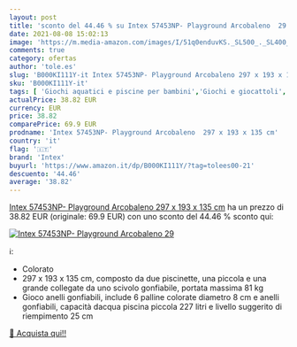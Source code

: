 ```yaml
---
layout: post
title: 'sconto del 44.46 % su Intex 57453NP- Playground Arcobaleno  29  '
date: 2021-08-08 15:02:13
image: 'https://m.media-amazon.com/images/I/51q0enduvKS._SL500_._SL400_.jpg'
comments: true
category: ofertas
author: 'tole.es'
slug: 'B000KI111Y-it Intex 57453NP- Playground Arcobaleno 297 x 193 x 135 cm'
sku: 'B000KI111Y-it'
tags: [ 'Giochi aquatici e piscine per bambini','Giochi e giocattoli','Piscinette per bambini','Sport e giochi allaperto','intex', ]
actualPrice: 38.82 EUR
currency: EUR
price: 38.82
comparePrice: 69.9 EUR
prodname: 'Intex 57453NP- Playground Arcobaleno  297 x 193 x 135 cm'
country: 'it'
flag: '🇮🇹'
brand: 'Intex'
buyurl: 'https://www.amazon.it/dp/B000KI111Y/?tag=tolees00-21'
descuento: '44.46'
average: '38.82'
---
```


[Intex 57453NP- Playground Arcobaleno  297 x 193 x 135 cm](https://www.amazon.it/dp/B000KI111Y/?tag=tolees00-21) ha un prezzo di 38.82 EUR (originale: 69.9 EUR) con uno sconto del 44.46 % sconto qui:

[![Intex 57453NP- Playground Arcobaleno  29](https://m.media-amazon.com/images/I/51q0enduvKS._SL500_._SL400_.jpg)](https://www.amazon.it/dp/B000KI111Y/?tag=tolees00-21)

ℹ️:

- Colorato
- 297 x 193 x 135 cm, composto da due piscinette, una piccola e una grande collegate da uno scivolo gonfiabile, portata massima 81 kg
- Gioco anelli gonfiabili, include 6 palline colorate diametro 8 cm e anelli gonfiabili, capacità dacqua piscina piccola 227 litri e livello suggerito di riempimento 25 cm

[🛒 Acquista qui!!](https://www.amazon.it/dp/B000KI111Y/?tag=tolees00-21)
